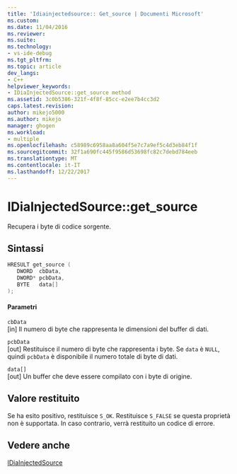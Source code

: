 ```yaml
---
title: 'Idiainjectedsource:: Get_source | Documenti Microsoft'
ms.custom: 
ms.date: 11/04/2016
ms.reviewer: 
ms.suite: 
ms.technology:
- vs-ide-debug
ms.tgt_pltfrm: 
ms.topic: article
dev_langs:
- C++
helpviewer_keywords:
- IDiaInjectedSource::get_source method
ms.assetid: 3c0b5386-321f-4f8f-85cc-e2ee7b4cc3d2
caps.latest.revision: 
author: mikejo5000
ms.author: mikejo
manager: ghogen
ms.workload:
- multiple
ms.openlocfilehash: c58989c6958aa8a604f5e7c7a9ef5c4d3eb84f1f
ms.sourcegitcommit: 32f1a690fc445f9586d53698fc82c7debd784eeb
ms.translationtype: MT
ms.contentlocale: it-IT
ms.lasthandoff: 12/22/2017
---
```

# <a name="idiainjectedsourcegetsource"></a>IDiaInjectedSource::get_source
Recupera i byte di codice sorgente.  
  
## <a name="syntax"></a>Sintassi  
  
```C++  
HRESULT get_source (   
   DWORD  cbData,  
   DWORD* pcbData,  
   BYTE   data[]  
);  
```  
  
#### <a name="parameters"></a>Parametri  
 `cbData`  
 [in] Il numero di byte che rappresenta le dimensioni del buffer di dati.  
  
 `pcbData`  
 [out] Restituisce il numero di byte che rappresenta i byte. Se `data` è `NULL`, quindi `pcbData` è disponibile il numero totale di byte di dati.  
  
 `data[]`  
 [out] Un buffer che deve essere compilato con i byte di origine.  
  
## <a name="return-value"></a>Valore restituito  
 Se ha esito positivo, restituisce `S_OK`. Restituisce `S_FALSE` se questa proprietà non è supportata. In caso contrario, verrà restituito un codice di errore.  
  
## <a name="see-also"></a>Vedere anche  
 [IDiaInjectedSource](../../debugger/debug-interface-access/idiainjectedsource.md)